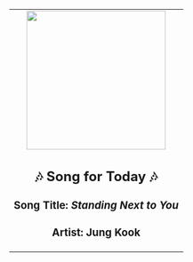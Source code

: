 <!-- Start random song -->
  <div align="center">
   <table>
    <tr>
     <td>
      <div align="center">
       <div>
        <a href="https://open.spotify.com/track/2KslE17cAJNHTsI2MI0jb2" id="link" target="_blank">
         <img src="https://i.scdn.co/image/ab67616d0000b273741fd4807f442af3f7359316" style="width: 250px;"/>
        </a>
       </div>
       <div style="text-align: center;">
        <h2>
         🎶 Song for Today 🎶
        </h2>
        <h3>
         Song Title:
         <em id="title">
          Standing Next to You
         </em>
        </h3>
        <h3>
         Artist:
         <span id="artist">
          Jung Kook
         </span>
        </h3>
       </div>
      </div>
     </td>
    </tr>
   </table>
  </div>
<!-- End random song -->